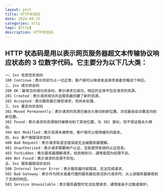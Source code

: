 ```yaml
---
layout: post
title: HTTP状态码
date: 2024-09-25
categories: http
tags: [http]
description: HTTP状态码
---
```


## HTTP 状态码是用以表示网页服务器超文本传输协议响应状态的 3 位数字代码。它主要分为以下几大类：

    一、1xx 信息性状态码
    100 Continue：表示目前为止一切正常，客户端可以继续发送请求或者忽略这个响应。
    二、2xx 成功状态码
    200 OK：最常见的成功状态码，表示请求已成功，响应的主体中包含请求的资源。
    201 Created：表示请求成功并且服务器创建了新的资源。
    202 Accepted：表示服务器已接受请求，但尚未处理。
    三、3xx 重定向状态码
    301 Moved Permanently：表示请求的资源已被永久移动到新位置，浏览器会自动重定向到新位置。
    302 Found：表示请求的资源临时被移动到了其他位置，与 301 类似，但不保证是永久移动。
    304 Not Modified：表示资源未被修改，客户端可以使用缓存的版本。
    四、4xx 客户端错误状态码
    400 Bad Request：表示请求有语法错误或无法被服务器理解。
    401 Unauthorized：表示请求需要用户认证，没有提供有效的认证信息。
    403 Forbidden：表示服务器理解请求，但拒绝执行，通常是因为权限不足。
    404 Not Found：表示请求的资源不存在。
    五、5xx 服务器错误状态码
    500 Internal Server Error：表示服务器内部错误，无法完成请求。
    502 Bad Gateway：表示作为网关或者代理的服务器在尝试执行请求时，从上游服务器接收到了无效的响应。
    503 Service Unavailable：表示服务器暂时无法处理请求，通常是由于过载或维护。

